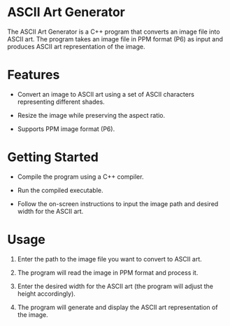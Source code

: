 # ASCII Art Generator

The ASCII Art Generator is a C++ program that converts an image file into ASCII art. The program takes an image file in PPM format (P6) as input and produces ASCII art representation of the image.

# Features

- Convert an image to ASCII art using a set of ASCII characters representing different shades.

- Resize the image while preserving the aspect ratio.

- Supports PPM image format (P6).

# Getting Started

- Compile the program using a C++ compiler.

- Run the compiled executable.

- Follow the on-screen instructions to input the image path and desired width for the ASCII art.

# Usage

1. Enter the path to the image file you want to convert to ASCII art.

2. The program will read the image in PPM format and process it.

3. Enter the desired width for the ASCII art (the program will adjust the height accordingly).

4. The program will generate and display the ASCII art representation of the image.
